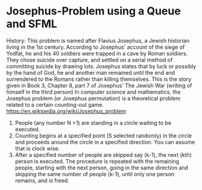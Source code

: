 # Josephus-Problem using a Queue and SFML
History: This problem is named after Flavius Josephus, a Jewish historian living in the 1st century. According  to Josephus' account of the siege of Yodfat, he and his 40 soldiers were trapped in a cave by Roman soldiers.  They chose suicide over capture, and settled on a serial method of committing suicide by drawing lots.  Josephus states that by luck or possibly by the hand of God, he and another man remained until the end and  surrendered to the Romans rather than killing themselves. This is the story given in Book 3, Chapter 8, part 7  of Josephus' The Jewish War (writing of himself in the third person) 
In computer science and mathematics, the Josephus problem (or Josephus permutation) is a theoretical  problem related to a certain counting-out game. https://en.wikipedia.org/wiki/Josephus_problem 
1. People (any number N >1) are standing in a circle waiting to be executed.  
2. Counting begins at a specified point (S selected randomly) in the circle and proceeds around the circle  in a specified direction. You can assume that is clock wise. 
3. After a specified number of people are skipped say (k-1), the next (kth) person is executed. The  procedure is repeated with the remaining people, starting with the next person, going in the same  direction and skipping the same number of people (k-1), until only one person remains, and is freed. 
